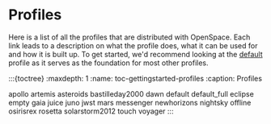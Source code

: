 # Profiles
Here is a list of all the profiles that are distributed with OpenSpace. Each link leads to a description on what the profile does, what it can be used for and how it is built up. To get started, we'd recommend looking at the [default](default) profile as it serves as the foundation for most other profiles.


:::{toctree}
:maxdepth: 1
:name: toc-gettingstarted-profiles
:caption: Profiles

apollo
artemis
asteroids
bastilleday2000
dawn
default
default_full
eclipse
empty
gaia
juice
juno
jwst
mars
messenger
newhorizons
nightsky
offline
osirisrex
rosetta
solarstorm2012
touch
voyager
:::
